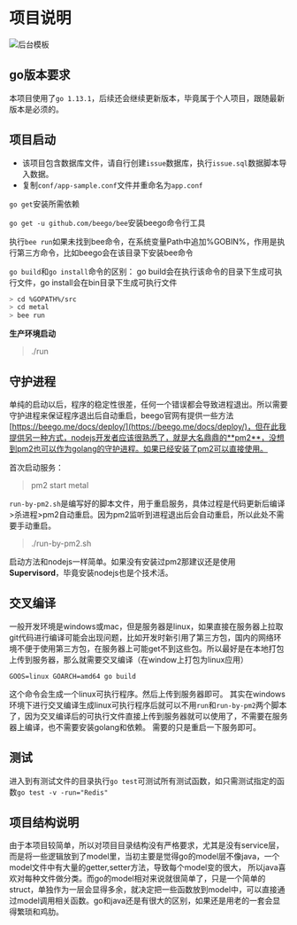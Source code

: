 # 项目说明
![后台模板](http://hopefully-img.yuedun.wang/adminlte.png)

## go版本要求
本项目使用了`go 1.13.1`，后续还会继续更新版本，毕竟属于个人项目，跟随最新版本是必须的。

## 项目启动

- 该项目包含数据库文件，请自行创建`issue`数据库，执行`issue.sql`数据脚本导入数据。
- 复制`conf/app-sample.conf`文件并重命名为`app.conf`

`go get`安装所需依赖

`go get -u github.com/beego/bee`安装beego命令行工具

执行`bee run`如果未找到bee命令，在系统变量Path中追加%GOBIN%，作用是执行第三方命令，比如beego会在该目录下安装bee命令

`go build`和`go install`命令的区别：
go build会在执行该命令的目录下生成可执行文件，go install会在bin目录下生成可执行文件

```bash
> cd %GOPATH%/src
> cd metal
> bee run
```
**生产环境启动**
> ./run

## 守护进程
单纯的启动以后，程序的稳定性很差，任何一个错误都会导致进程退出。所以需要守护进程来保证程序退出后自动重启，beego官网有提供一些方法[https://beego.me/docs/deploy/](https://beego.me/docs/deploy/)，但在此我提供另一种方式，nodejs开发者应该很熟悉了，就是大名鼎鼎的**pm2**，没想到pm2也可以作为golang的守护进程。如果已经安装了pm2可以直接使用。

首次启动服务：
> pm2 start metal

`run-by-pm2.sh`是编写好的脚本文件，用于重启服务，具体过程是代码更新后编译>杀进程>pm2自动重启。因为pm2监听到进程退出后会自动重启，所以此处不需要手动重启。
> ./run-by-pm2.sh

启动方法和nodejs一样简单。如果没有安装过pm2那建议还是使用**Supervisord**，毕竟安装nodejs也是个技术活。

## 交叉编译
一般开发环境是windows或mac，但是服务器是linux，如果直接在服务器上拉取git代码进行编译可能会出现问题，比如开发时新引用了第三方包，国内的网络环境不便于使用第三方包，在服务器上可能get不到这些包。所以最好是在本地打包上传到服务器，那么就需要交叉编译（在window上打包为linux应用）
```shell
GOOS=linux GOARCH=amd64 go build
```
这个命令会生成一个linux可执行程序。然后上传到服务器即可。
其实在windows环境下进行交叉编译生成linux可执行程序后就可以不用`run`和`run-by-pm2`两个脚本了，因为交叉编译后的可执行文件直接上传到服务器就可以使用了，不需要在服务器上编译，也不需要安装golang和依赖。
需要的只是重启一下服务即可。

## 测试
进入到有测试文件的目录执行`go test`可测试所有测试函数，如只需测试指定的函数`go test -v -run="Redis"`

## 项目结构说明
由于本项目较简单，所以对项目目录结构没有严格要求，尤其是没有service层，而是将一些逻辑放到了model里，当初主要是觉得go的model层不像java，一个model文件中有大量的getter,setter方法，导致每个model变的很大，
所以java喜欢对每种文件做分类。而go的model相对来说就很简单了，只是一个简单的struct，单独作为一层会显得多余，就决定把一些函数放到model中，可以直接通过model调用相关函数。go和java还是有很大的区别，如果还是用老的一套会显得繁琐和鸡肋。